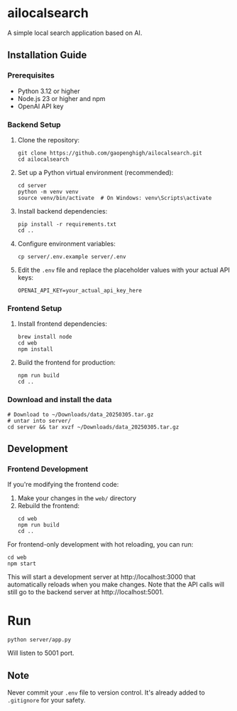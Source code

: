 # ailocalsearch
A simple local search application based on AI.

## Installation Guide

### Prerequisites

- Python 3.12 or higher
- Node.js 23 or higher and npm
- OpenAI API key

### Backend Setup

1. Clone the repository:
   ```
   git clone https://github.com/gaopenghigh/ailocalsearch.git
   cd ailocalsearch
   ```

2. Set up a Python virtual environment (recommended):
   ```
   cd server
   python -m venv venv
   source venv/bin/activate  # On Windows: venv\Scripts\activate
   ```

3. Install backend dependencies:
   ```
   pip install -r requirements.txt
   cd ..
   ```

4. Configure environment variables:
   ```
   cp server/.env.example server/.env
   ```

5. Edit the `.env` file and replace the placeholder values with your actual API keys:
   ```
   OPENAI_API_KEY=your_actual_api_key_here
   ```

### Frontend Setup

1. Install frontend dependencies:
   ```
   brew install node
   cd web
   npm install
   ```

2. Build the frontend for production:
   ```
   npm run build
   cd ..
   ```

### Download and install the data

```
# Download to ~/Downloads/data_20250305.tar.gz
# untar into server/
cd server && tar xvzf ~/Downloads/data_20250305.tar.gz
``` 

## Development

### Frontend Development

If you're modifying the frontend code:

1. Make your changes in the `web/` directory
2. Rebuild the frontend:
   ```
   cd web
   npm run build
   cd ..
   ```

For frontend-only development with hot reloading, you can run:
```
cd web
npm start
```
This will start a development server at http://localhost:3000 that automatically reloads when you make changes. Note that the API calls will still go to the backend server at http://localhost:5001.

# Run

```
python server/app.py
```
Will listen to 5001 port.

## Note

Never commit your `.env` file to version control. It's already added to `.gitignore` for your safety.
